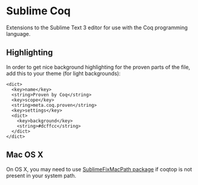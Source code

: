 Sublime Coq
===========

Extensions to the Sublime Text 3 editor for use with the Coq programming language.

Highlighting
------------

In order to get nice background highlighting for the proven parts of the file,
add this to your theme (for light backgrounds):

```
<dict>
  <key>name</key>
  <string>Proven by Coq</string>
  <key>scope</key>
  <string>meta.coq.proven</string>
  <key>settings</key>
  <dict>
    <key>background</key>
    <string>#dcffcc</string>
  </dict>
</dict>
```

Mac OS X
--------

On OS X, you may need to use [SublimeFixMacPath package](https://github.com/int3h/SublimeFixMacPath) if coqtop is not present in your system path.

